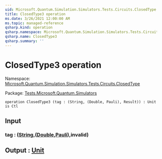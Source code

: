 ```yaml
---
uid: Microsoft.Quantum.Simulation.Simulators.Tests.Circuits.ClosedType.ClosedType3
title: ClosedType3 operation
ms.date: 3/26/2021 12:00:00 AM
ms.topic: managed-reference
qsharp.kind: operation
qsharp.namespace: Microsoft.Quantum.Simulation.Simulators.Tests.Circuits.ClosedType
qsharp.name: ClosedType3
qsharp.summary: ''
---
```


# ClosedType3 operation

Namespace: [Microsoft.Quantum.Simulation.Simulators.Tests.Circuits.ClosedType](xref:Microsoft.Quantum.Simulation.Simulators.Tests.Circuits.ClosedType)

Package: [Tests.Microsoft.Quantum.Simulators](https://nuget.org/packages/Tests.Microsoft.Quantum.Simulators)




```qsharp
operation ClosedType3 (tag : (String, (Double, Pauli), Result)) : Unit is Ctl
```


## Input

### tag : ([String](xref:microsoft.quantum.lang-ref.string),([Double](xref:microsoft.quantum.lang-ref.double),[Pauli](xref:microsoft.quantum.lang-ref.pauli)),__invalid<Result>__)





## Output : [Unit](xref:microsoft.quantum.lang-ref.unit)

